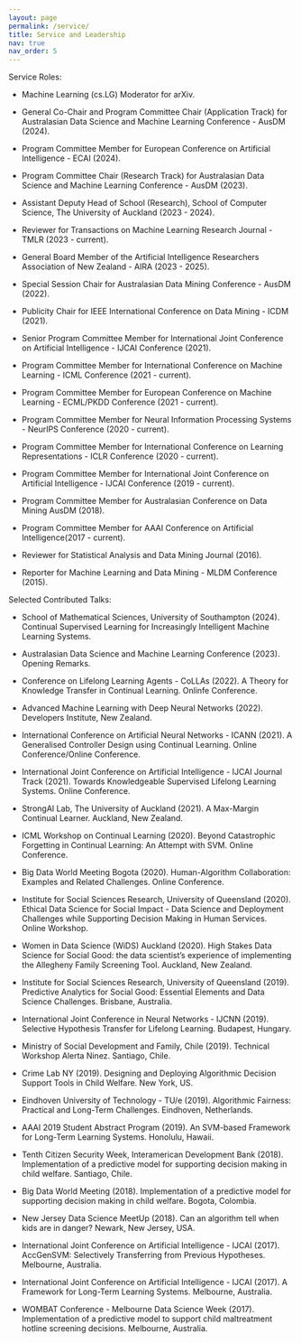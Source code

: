 ```yaml
---
layout: page
permalink: /service/
title: Service and Leadership
nav: true
nav_order: 5
---
```


Service Roles:

- Machine Learning (cs.LG) Moderator for arXiv. 

- General Co-Chair and Program Committee Chair (Application Track) for Australasian Data Science and Machine Learning Conference - AusDM (2024).

- Program Committee Member for European Conference on Artificial Intelligence - ECAI (2024).

- Program Committee Chair (Research Track) for Australasian Data Science and Machine Learning Conference - AusDM (2023).

- Assistant Deputy Head of School (Research), School of Computer Science, The University of Auckland (2023 - 2024).

- Reviewer for Transactions on Machine Learning Research Journal - TMLR (2023 - current).

- General Board Member of the Artificial Intelligence Researchers Association of New Zealand - AIRA (2023 - 2025).

- Special Session Chair for Australasian Data Mining Conference - AusDM (2022).

- Publicity Chair for IEEE International Conference on Data Mining - ICDM (2021).

- Senior Program Committee Member for International Joint Conference on Artificial Intelligence - IJCAI Conference (2021).

- Program Committee Member for International Conference on Machine Learning - ICML Conference (2021 - current).

- Program Committee Member for European Conference on Machine Learning - ECML/PKDD Conference (2021 - current).

- Program Committee Member for Neural Information Processing Systems - NeurIPS Conference (2020 - current).

- Program Committee Member for International Conference on Learning Representations - ICLR Conference (2020 - current).

- Program Committee Member for International Joint Conference on Artificial Intelligence - IJCAI Conference (2019 - current).

- Program Committee Member for Australasian Conference on Data Mining AusDM (2018).

- Program Committee Member for AAAI Conference on Artificial Intelligence(2017 - current).
 
- Reviewer for Statistical Analysis and Data Mining Journal (2016). 

- Reporter for Machine Learning and Data Mining - MLDM Conference (2015).



Selected Contributed Talks:

- School of Mathematical Sciences, University of Southampton (2024). Continual Supervised Learning for Increasingly Intelligent Machine Learning Systems. 

- Australasian Data Science and Machine Learning Conference (2023). Opening Remarks. 

- Conference on Lifelong Learning Agents - CoLLAs (2022). A Theory for Knowledge Transfer in Continual Learning. Onlinfe Conference.

- Advanced Machine Learning with Deep Neural Networks (2022). Developers Institute, New Zealand.

- International Conference on Artificial Neural Networks - ICANN (2021). A Generalised Controller Design using Continual Learning. Online Conference/Online Conference.

- International Joint Conference on Artificial Intelligence - IJCAI Journal Track (2021). Towards Knowledgeable Supervised Lifelong Learning Systems. Online Conference.

- StrongAI Lab, The University of Auckland (2021). A Max-Margin Continual Learner. Auckland, New Zealand.

- ICML Workshop on Continual Learning (2020). Beyond Catastrophic Forgetting in Continual Learning: An Attempt with SVM. Online Conference.

- Big Data World Meeting Bogota (2020). Human-Algorithm Collaboration: Examples and Related Challenges. Online Conference. 

- Institute for Social Sciences Research, University of Queensland (2020). Ethical Data Science for Social Impact - Data Science and Deployment Challenges while Supporting Decision Making in Human Services. Online Workshop. 

- Women in Data Science (WiDS) Auckland (2020). High Stakes Data Science for Social Good:  the data scientist’s experience of implementing the Allegheny Family Screening Tool. Auckland, New Zealand.

- Institute for Social Sciences Research, University of Queensland (2019). Predictive Analytics for Social Good: Essential Elements and Data Science Challenges. Brisbane, Australia.

- International Joint Conference in Neural Networks - IJCNN (2019). Selective Hypothesis Transfer for Lifelong Learning. Budapest, Hungary.

- Ministry of Social Development and Family, Chile (2019). Technical Workshop Alerta Ninez. Santiago, Chile. 

- Crime Lab NY (2019). Designing and Deploying Algorithmic Decision Support Tools in Child Welfare. New York, US. 

- Eindhoven University of Technology - TU/e (2019). Algorithmic Fairness: Practical and Long-Term Challenges. Eindhoven, Netherlands.

- AAAI 2019 Student Abstract Program (2019). An SVM-based Framework for Long-Term Learning Systems. Honolulu, Hawaii.

- Tenth Citizen Security Week, Interamerican Development Bank (2018). Implementation of a predictive model for supporting decision making in child welfare. Santiago, Chile. 

- Big Data World Meeting (2018). Implementation of a predictive model for supporting decision making in child welfare. Bogota, Colombia. 

- New Jersey Data Science MeetUp (2018). Can an algorithm tell when kids are in danger? Newark, New Jersey, USA. 

- International Joint Conference on Artificial Intelligence - IJCAI (2017). AccGenSVM: Selectively Transferring from Previous Hypotheses. Melbourne, Australia. 

- International Joint Conference on Artificial Intelligence - IJCAI (2017). A Framework for Long-Term Learning Systems. Melbourne, Australia.

- WOMBAT Conference - Melbourne Data Science Week (2017). Implementation of a predictive model to support child maltreatment hotline screening decisions. Melbourne, Australia. 
